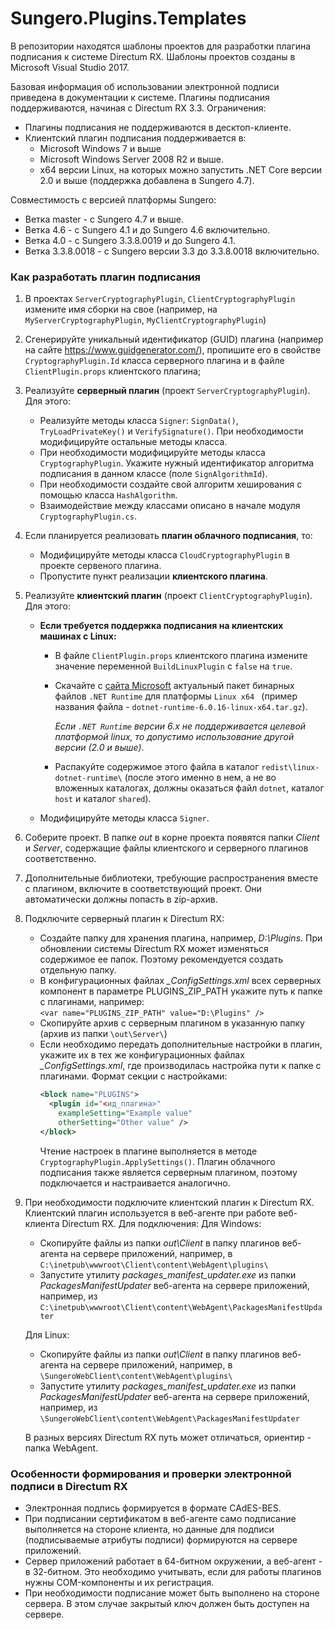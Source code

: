 # Sungero.Plugins.Templates
В репозитории находятся шаблоны проектов для разработки плагина подписания к системе Directum RX.
Шаблоны проектов созданы в Microsoft Visual Studio 2017.

Базовая информация об использовании электронной подписи приведена в документации к системе.
Плагины подписания поддерживаются, начиная с Directum RX 3.3. Ограничения:
* Плагины подписания не поддерживаются в десктоп-клиенте.
* Клиентский плагин подписания поддерживается в:
  * Microsoft Windows 7 и выше
  * Microsoft Windows Server 2008 R2 и выше.
  * x64 версии Linux, на которых можно запустить .NET Core версии 2.0 и выше (поддержка добавлена в Sungero 4.7). 


Совместимость с версией платформы Sungero:
* Ветка master - с Sungero 4.7 и выше.
* Ветка 4.6 - с Sungero 4.1 и до Sungero 4.6 включительно.
* Ветка 4.0 - с Sungero 3.3.8.0019 и до Sungero 4.1.
* Ветка 3.3.8.0018 - с Sungero версии 3.3 до 3.3.8.0018 включительно.

### Как разработать плагин подписания
1. В проектах `ServerCryptographyPlugin`, `ClientCryptographyPlugin` измените имя сборки на свое (например, на `MyServerCryptographyPlugin`, `MyClientCryptographyPlugin`)

2. Сгенерируйте уникальный идентификатор (GUID) плагина (например на сайте https://www.guidgenerator.com/), пропишите его в свойстве `CryptographyPlugin.Id` класса серверного плагина и в файле `ClientPlugin.props` клиентского плагина;

3. Реализуйте **серверный плагин** (проект `ServerCryptographyPlugin`). Для этого: 
    * Реализуйте методы класса `Signer`: `SignData()`, `TryLoadPrivateKey()` и `VerifySignature()`. При необходимости модифицируйте остальные методы класса.
    * При необходимости модифицируйте методы класса `CryptographyPlugin`. Укажите нужный идентификатор алгоритма подписания в данном классе (поле `SignAlgorithmId`).
    * При необходимости создайте свой алгоритм хеширования с помощью класса `HashAlgorithm`.
    * Взаимодействие между классами описано в начале модуля `CryptographyPlugin.cs`.

4. Если планируется реализовать **плагин облачного подписания**, то:

    - Модифицируйте методы класса `CloudCryptographyPlugin` в проекте сервеного плагина.
    - Пропустите пункт реализации **клиентского плагина**.

5. Реализуйте **клиентский плагин** (проект `ClientCryptographyPlugin`). Для этого:

    * **Если требуется поддержка подписания на клиентских машинах с Linux:**

      * В файле `ClientPlugin.props` клиентского плагина измените значение переменной `BuildLinuxPlugin` c `false` на `true`.

      * Скачайте с [сайта Microsoft](https://dotnet.microsoft.com/en-us/download/dotnet/6.0) актуальный пакет бинарных файлов `.NET Runtime` для платформы `Linux x64 ` (пример названия файла - `dotnet-runtime-6.0.16-linux-x64.tar.gz`).

        *Если `.NET Runtime` версии 6.x не поддерживается целевой платформой linux, то допустимо использование другой версии (2.0 и выше)*.

      * Распакуйте содержимое этого файла в каталог `redist\linux-dotnet-runtime\` (после этого именно в нем, а не во вложенных каталогах, должны оказаться файл `dotnet`, каталог `host`  и каталог `shared`).

    * Модифицируйте методы класса `Signer`.

6. Соберите проект. В папке *out* в корне проекта появятся папки *Client* и *Server*, содержащие файлы клиентского и серверного плагинов соответственно.

7. Дополнительные библиотеки, требующие распространения вместе с плагином, включите в соответствующий проект. Они автоматически должны попасть в zip-архив. 

8. Подключите серверный плагин к Directum RX:
    * Создайте папку для хранения плагина, например, *D:\Plugins*. При обновлении системы Directum RX может изменяться содержимое ее папок. Поэтому рекомендуется создать отдельную папку.
    * В конфигурационных файлах *_ConfigSettings.xml* всех серверных компонент в параметре PLUGINS_ZIP_PATH укажите путь к папке с плагинами, например:  
    ```<var name="PLUGINS_ZIP_PATH" value="D:\Plugins" />```
    * Скопируйте архив с серверным плагином в указанную папку (архив из папки `\out\Server\`)
    * Если необходимо передать дополнительные настройки в плагин, укажите их в тех же конфигурационных файлах *_ConfigSettings.xml*, где производилась настройка пути к папке с плагинами. Формат секции с настройками: 
      ```XML
      <block name="PLUGINS">
        <plugin id="<ид_плагина>"
          exampleSetting="Example value"
          otherSetting="Other value" />
      </block>
      ```
      Чтение настроек в плагине выполняется в методе `CryptographyPlugin.ApplySettings()`.
      Плагин облачного подписания также является серверным плагином, поэтому подключается и настраивается аналогично.

9. При необходимости подключите клиентский плагин к Directum RX. Клиентский плагин используется в веб-агенте при работе веб-клиента Directum RX. Для подключения:
    Для Windows:
    * Скопируйте файлы из папки *out\Client* в папку плагинов веб-агента на сервере приложений, например, в  
    ```C:\inetpub\wwwroot\Client\content\WebAgent\plugins\```
    * Запустите утилиту *packages_manifest_updater.exe* из папки *PackagesManifestUpdater* веб-агента на сервере приложений, например, из  
    ```C:\inetpub\wwwroot\Client\content\WebAgent\PackagesManifestUpdater```

    Для Linux:
    * Скопируйте файлы из папки *out\Client* в папку плагинов веб-агента на сервере приложений, например, в  
    ```\SungeroWebClient\content\WebAgent\plugins\```
    * Запустите утилиту *packages_manifest_updater.exe* из папки *PackagesManifestUpdater* веб-агента на сервере приложений, например, из  
    ```\SungeroWebClient\content\WebAgent\PackagesManifestUpdater```

    В разных версиях Directum RX путь может отличаться, ориентир - папка WebAgent.

### Особенности формирования и проверки электронной подписи в Directum RX
* Электронная подпись формируется в формате CAdES-BES.
* При подписании сертификатом в веб-агенте само подписание выполняется на стороне клиента, но данные для подписи (подписываемые атрибуты подписи) формируются на сервере приложений.
* Сервер приложений работает в 64-битном окружении, а веб-агент - в 32-битном. Это необходимо учитывать, если для работы плагинов нужны COM-компоненты и их регистрация.
* При необходимости подписание может быть выполнено на стороне сервера. В этом случае закрытый ключ должен быть доступен на сервере.
